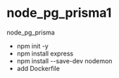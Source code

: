 # node_pg_prisma1

node_pg_prisma

- npm init -y
- npm install express
- npm install --save-dev nodemon
- add Dockerfile
